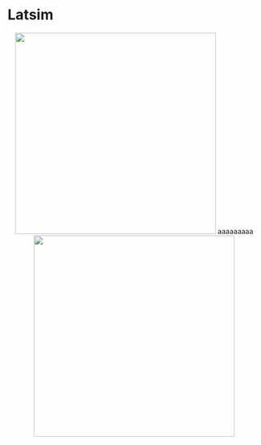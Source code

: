 # Latsim


<p float="left", align="center">
  <img src="https://user-images.githubusercontent.com/49154901/113190011-26c4a480-925c-11eb-947d-e07a9a173c70.png" width="400" />
  aaaaaaaaa
  <img src="https://user-images.githubusercontent.com/49154901/113180001-87e67b00-9250-11eb-99c8-26eca989bf41.png" width="400" /> 
</p>
